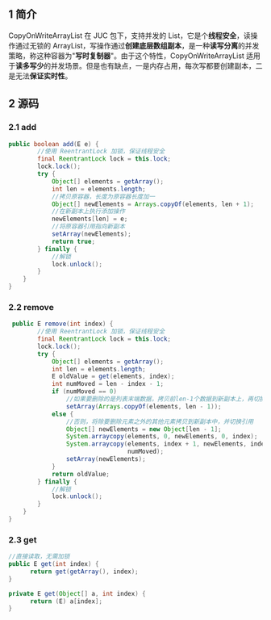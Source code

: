 ## 1 简介

CopyOnWriteArrayList 在 JUC 包下，支持并发的 List，它是个**线程安全**，读操作通过无锁的 ArrayList，写操作通过**创建底层数组副本**，是一种**读写分离**的并发策略，称这种容器为"**写时复制器**"。由于这个特性，CopyOnWriteArrayList 适用于**读多写少**的并发场景。但是也有缺点，一是内存占用，每次写都要创建副本，二是无法**保证实时性**。

## 2 源码

### 2.1 add

```java
public boolean add(E e) {
        //使用 ReentrantLock 加锁，保证线程安全
        final ReentrantLock lock = this.lock;
        lock.lock();
        try {
            Object[] elements = getArray();
            int len = elements.length;
            //拷贝原容器，长度为原容器长度加一
            Object[] newElements = Arrays.copyOf(elements, len + 1);
            //在新副本上执行添加操作
            newElements[len] = e;
            //将原容器引用指向新副本
            setArray(newElements);
            return true;
        } finally {
            //解锁
            lock.unlock();
        }
    }
}
```

### 2.2 remove

```java
 public E remove(int index) {
        //使用 ReentrantLock 加锁，保证线程安全
        final ReentrantLock lock = this.lock;
        lock.lock();
        try {
            Object[] elements = getArray();
            int len = elements.length;
            E oldValue = get(elements, index);
            int numMoved = len - index - 1;
            if (numMoved == 0)
                //如果要删除的是列表末端数据，拷贝前len-1个数据到新副本上，再切换引用
                setArray(Arrays.copyOf(elements, len - 1));
            else {
                //否则，将除要删除元素之外的其他元素拷贝到新副本中，并切换引用
                Object[] newElements = new Object[len - 1];
                System.arraycopy(elements, 0, newElements, 0, index);
                System.arraycopy(elements, index + 1, newElements, index,
                                 numMoved);
                setArray(newElements);
            }
            return oldValue;
        } finally {
            //解锁
            lock.unlock();
        }
    }
}
```

### 2.3 get

```java
//直接读取，无需加锁
public E get(int index) {
      return get(getArray(), index);
}

private E get(Object[] a, int index) {
      return (E) a[index];
}
```

